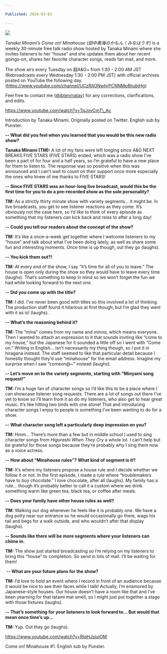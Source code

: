 ```yaml
---

Published: 2020-03-02

---
```


![](/images/banner.png)

_Tanaka Minami’s Come on! Minahouse (田中美海のかもん！みなはうす)_ is a weekly 30-minute free talk radio show hosted by Tanaka Minami where she invites listeners to her “house” and she updates them about her recent goings-on, shares her favorite character songs, reads fan mail, and more.  
  
The show airs every Tuesday on 超A&G+ from 1:30 - 2:00 AM JST (Rebroadcasts every Wednesday 1:30 - 2:00 PM JST) with official archives posted on YouTube the following day. ([https://www.youtube.com/channel/UCzRjtONwhrPCNNMp8hubjHg)](https://www.youtube.com/channel/UCzRjtONwhrPCNNMp8hubjHg)  
  
Feel free to contact me ([@jbtenmatay](https://twitter.com/jbtenmatay)) for any corrections, clarifications, and edits.

https://www.youtube.com/watch?v=TqJovCmT\_Ac

Introduction by Tanaka Minami. Originally posted on Twitter. English sub by Punster.

**\-- What did you feel when you learned that you would be this new radio show?**

**Tanaka Minami (TM):** A lot of my fans were left longing since A&G NEXT BREAKS FIVE STARS (FIVE STARS) ended, which was a radio show I’ve been a part of for four and a half years, so I’m grateful to have a new place for them to listen to. The response was so positive when this was announced and I can’t wait to count on their support once more especially the ones who knew of me thanks to FIVE STARS!

**\-- Since FIVE STARS was an hour-long live broadcast, would this be the first time for you to do a pre-recorded show as the sole personality?**

**TM:** As a strictly thirty minute show with variety segments… it might be. In live broadcasts, you get to see listener reactions as they come. It’s obviously not the case here, so I’d like to think of every episode as something that my listeners can kick back and relax to after a long day!

**\-- Could you tell our readers about the concept of the show?**

**TM:** It’s like a once-a-week get together where I welcome listeners to my “house” and talk about what I’ve been doing lately, as well as share some fun and interesting moments. Once time is up though, out they go (laughs). 

**\-- You kick them out?!**

**TM:** At every end of the show, I say “it’s time for all of you to leave.” The house is open only during the show so they would have to leave every time (laughs). That’s something to keep in mind so we won’t forget the fun we had while looking forward to the next one. 

**\-- Did you come up with the title?**

**TM:** I did. I’ve never been good with titles so this involved a lot of thinking. The production staff found it hilarious at first though, but I’m glad they went with it as is! (laughs).

**\-- What’s the reasoning behind it?**

**TM:** The “mina” comes from my name and _minna_, which means everyone. Then I wanted to attach an expression to it that sounds inviting like “come to my house,” but the Japanese for it sounded a little off so I went with “Come on.” Writing in English... isn’t necessarily my thing though, so I put it in hiragana instead. The staff seemed to like that particular detail because I honestly thought they’d use “minahouse” for the email address. Imagine my surprise when I saw “comeon@~” instead (laughs).

**\-- Let’s move on to the variety segments, starting with “Minyami song request!”**

**TM:** I’m a huge fan of character songs so I’d like this to be a place where I can showcase listener song requests. There are a lot of songs out there I’ve yet to know so I’ll learn from it as do my listeners, who also get to hear great music. It’s like hitting two birds with one stone! That and introducing character songs I enjoy to people is something I’ve been wanting to do for a show.

**\-- What character song left a particularly deep impression on you?**

**TM:** Hmm… There’s more than a few but in middle school I used to sing character songs from _Higurashi When They Cry_ a whole lot. I can’t help but be grateful for those songs because they’re probably why I sing them now as a voice actress.

**\-- How about “Minahouse rules”? What kind of segment is it?**

**TM:** It’s where my listeners propose a house rule and I decide whether we follow it or not. In the first episode, I made a rule where “troublemakers have to buy chocolate.” I love chocolate, after all (laughs). My family has a rule… though it’s probably better to call it a custom where we drink something warm like green tea, black tea, or coffee after meals. 

**\-- Does your family have other house rules as well?**

**TM:** Walking our dog whenever he feels like it is probably one. We have a dog potty near our entrance so he would occasionally go there, wags his tail and begs for a walk outside, and who wouldn’t after that display (laughs).

**\-- Sounds like there will be more segments where your listeners can chime in.**

**TM:** The show just started broadcasting so I’m relying on my listeners to bring this “house” to completion. So send in lots of mail. I’ll be waiting for them!

 **-- What are your future plans for the show?**

**TM:** I’d love to hold an event where I record in front of an audience because it would be nice to see their faces while I talk! Actually, I’m enamored by Japanese-style houses. Our house doesn’t have a room like that and I’ve been yearning for that tatami mat smell, so I might just put together a stage with those fixtures (laughs). 

**\-- That’s something for your listeners to look forward to… But would that mean once time’s up...**

**TM:** Yup. Out they go (laughs). 

https://www.youtube.com/watch?v=RIqHJsjuIOM

Come on! Minahouse #1. English sub by Punster.